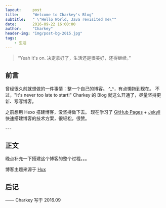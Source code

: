 ```yaml
---
layout:     post
title:      "Welcome to Charkey's Blog"
subtitle:   " \"Hello World, Java revisited me\""
date:       2016-09-22 16:00:00
author:     "Charkey"
header-img: "img/post-bg-2015.jpg"
tags:
    - 生活
---
```


> “Yeah It's on. 决定拿好了，生活还是很美好，还得继续。”


## 前言

曾经很久前就想做的一件事情：整一个自己的博客。
^_^，有点懒拖到现在。
不过，"It's never too late to start!"
Charkey 的 Blog 就这么开通了，尽量坚持更新、写写博客。

之前想用 Hexo 搭建博客，没坚持做下去。
现在学习了 [GitHub Pages](https://pages.github.com/) + [Jekyll](http://jekyllrb.com/) 快速搭建博客的技术方案，很轻松，很赞。

<p id = "build"></p>
---

## 正文

晚点补充一下搭建这个博客的整个过程。。。

博客主题来源于 [Hux](https://github.com/Huxpro/huxpro.github.io/)

## 后记

—— Charkey 写于 2016.09
